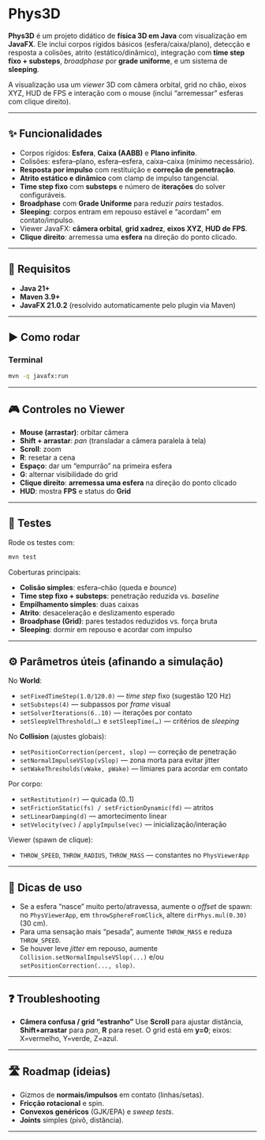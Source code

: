 # Phys3D

**Phys3D** é um projeto didático de **física 3D em Java** com visualização em **JavaFX**.
Ele inclui corpos rígidos básicos (esfera/caixa/plano), detecção e resposta a colisões, atrito (estático/dinâmico), integração com **time step fixo + substeps**, *broadphase* por **grade uniforme**, e um sistema de **sleeping**.

A visualização usa um *viewer* 3D com câmera orbital, grid no chão, eixos XYZ, HUD de FPS e interação com o mouse 
(inclui “arremessar” esferas com clique direito).

---

## ✨ Funcionalidades

* Corpos rígidos: **Esfera**, **Caixa (AABB)** e **Plano infinito**.
* Colisões: esfera–plano, esfera–esfera, caixa–caixa (mínimo necessário).
* **Resposta por impulso** com restituição e **correção de penetração**.
* **Atrito estático e dinâmico** com clamp de impulso tangencial.
* **Time step fixo** com **substeps** e número de **iterações** do solver configuráveis.
* **Broadphase** com **Grade Uniforme** para reduzir *pairs* testados.
* **Sleeping**: corpos entram em repouso estável e “acordam” em contato/impulso.
* Viewer JavaFX: **câmera orbital**, **grid xadrez**, **eixos XYZ**, **HUD de FPS**.
* **Clique direito**: arremessa uma **esfera** na direção do ponto clicado.

---

## 🧰 Requisitos

* **Java 21+**
* **Maven 3.9+**
* **JavaFX 21.0.2** (resolvido automaticamente pelo plugin via Maven)

---

## ▶️ Como rodar

### Terminal

```bash
mvn -q javafx:run
```

---

## 🎮 Controles no Viewer

* **Mouse (arrastar)**: orbitar câmera
* **Shift + arrastar**: *pan* (transladar a câmera paralela à tela)
* **Scroll**: zoom
* **R**: resetar a cena
* **Espaço**: dar um “empurrão” na primeira esfera
* **G**: alternar visibilidade do grid
* **Clique direito**: **arremessa uma esfera** na direção do ponto clicado
* **HUD**: mostra **FPS** e status do **Grid**

---

## 🧪 Testes

Rode os testes com:

```bash
mvn test
```

Coberturas principais:

* **Colisão simples**: esfera–chão (queda e *bounce*)
* **Time step fixo + substeps**: penetração reduzida vs. *baseline*
* **Empilhamento simples**: duas caixas
* **Atrito**: desaceleração e deslizamento esperado
* **Broadphase (Grid)**: pares testados reduzidos vs. força bruta
* **Sleeping**: dormir em repouso e acordar com impulso

---

## ⚙️ Parâmetros úteis (afinando a simulação)

No **World**:

* `setFixedTimeStep(1.0/120.0)` — *time step* fixo (sugestão 120 Hz)
* `setSubsteps(4)` — subpassos por *frame* visual
* `setSolverIterations(6..10)` — iterações por contato
* `setSleepVelThreshold(…)` e `setSleepTime(…)` — critérios de *sleeping*

No **Collision** (ajustes globais):

* `setPositionCorrection(percent, slop)` — correção de penetração
* `setNormalImpulseVSlop(vSlop)` — zona morta para evitar jitter
* `setWakeThresholds(vWake, pWake)` — limiares para acordar em contato

Por corpo:

* `setRestitution(r)` — quicada (0..1)
* `setFrictionStatic(fs) / setFrictionDynamic(fd)` — atritos
* `setLinearDamping(d)` — amortecimento linear
* `setVelocity(vec)` / `applyImpulse(vec)` — inicialização/interação

Viewer (spawn de clique):

* `THROW_SPEED`, `THROW_RADIUS`, `THROW_MASS` — constantes no `PhysViewerApp`

---

## 🧩 Dicas de uso

* Se a esfera “nasce” muito perto/atravessa, aumente o *offset* de spawn:
  no `PhysViewerApp`, em `throwSphereFromClick`, altere `dirPhys.mul(0.30)` (30 cm).
* Para uma sensação mais “pesada”, aumente `THROW_MASS` e reduza `THROW_SPEED`.
* Se houver leve *jitter* em repouso, aumente `Collision.setNormalImpulseVSlop(...)` e/ou `setPositionCorrection(..., slop)`.

---

## ❓ Troubleshooting

* **Câmera confusa / grid “estranho”**
  Use **Scroll** para ajustar distância, **Shift+arrastar** para *pan*, **R** para reset.
  O grid está em **y=0**; eixos: X=vermelho, Y=verde, Z=azul.

---

## 🛣️ Roadmap (ideias)

* Gizmos de **normais/impulsos** em contato (linhas/setas).
* **Fricção rotacional** e spin.
* **Convexos genéricos** (GJK/EPA) e *sweep tests*.
* **Joints** simples (pivô, distância).

---